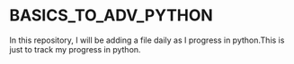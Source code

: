 # BASICS_TO_ADV_PYTHON
In this repository, I will be adding a file daily as I progress in python.This is just to track my progress in python.
